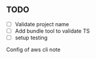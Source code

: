 ## TODO
- [ ] Validate project name
- [ ] Add bundle tool to validate TS
- [ ] setup testing

Config of aws cli note